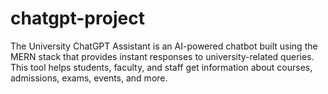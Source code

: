 # chatgpt-project
The University ChatGPT Assistant is an AI-powered chatbot built using the MERN stack that provides instant responses to university-related queries. This tool helps students, faculty, and staff get information about courses, admissions, exams, events, and more.
